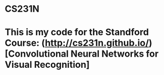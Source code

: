 # CS231N

# This is my code for the Standford Course: (http://cs231n.github.io/)[Convolutional Neural Networks for Visual Recognition]
